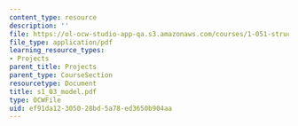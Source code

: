 ```yaml
---
content_type: resource
description: ''
file: https://ol-ocw-studio-app-qa.s3.amazonaws.com/courses/1-051-structural-engineering-design-fall-2003/ef91da12305028bd5a78ed3650b904aa_s1_03_model.pdf
file_type: application/pdf
learning_resource_types:
- Projects
parent_title: Projects
parent_type: CourseSection
resourcetype: Document
title: s1_03_model.pdf
type: OCWFile
uid: ef91da12-3050-28bd-5a78-ed3650b904aa
---
```

